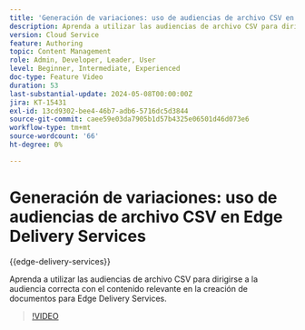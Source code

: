 ```yaml
---
title: 'Generación de variaciones: uso de audiencias de archivo CSV en Edge Delivery Services'
description: Aprenda a utilizar las audiencias de archivo CSV para dirigirse a la audiencia correcta con el contenido relevante en la creación de documentos para Edge Delivery Services.
version: Cloud Service
feature: Authoring
topic: Content Management
role: Admin, Developer, Leader, User
level: Beginner, Intermediate, Experienced
doc-type: Feature Video
duration: 53
last-substantial-update: 2024-05-08T00:00:00Z
jira: KT-15431
exl-id: 13cd9302-bee4-46b7-adb6-5716dc5d3844
source-git-commit: caee59e03da7905b1d57b4325e06501d46d073e6
workflow-type: tm+mt
source-wordcount: '66'
ht-degree: 0%

---
```


# Generación de variaciones: uso de audiencias de archivo CSV en Edge Delivery Services

{{edge-delivery-services}}

Aprenda a utilizar las audiencias de archivo CSV para dirigirse a la audiencia correcta con el contenido relevante en la creación de documentos para Edge Delivery Services.

>[!VIDEO](https://video.tv.adobe.com/v/3428793/?learn=on)

